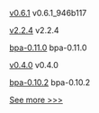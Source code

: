 
[v0.6.1](https://github.com/hyperledger/firefly-ui/releases/tag/v0.6.1) v0.6.1_946b117

[v2.2.4](https://github.com/hyperledger/fabric-gateway-java/releases/tag/v2.2.4) v2.2.4

[bpa-0.11.0](https://github.com/hyperledger-labs/business-partner-agent-chart/releases/tag/bpa-0.11.0) bpa-0.11.0

[v0.4.0](https://github.com/hyperledger/firefly-helm-charts/releases/tag/v0.4.0) v0.4.0

[bpa-0.10.2](https://github.com/hyperledger-labs/business-partner-agent-chart/releases/tag/bpa-0.10.2) bpa-0.10.2


[See more >>>](https://start-here.hyperledger.org/releases)
